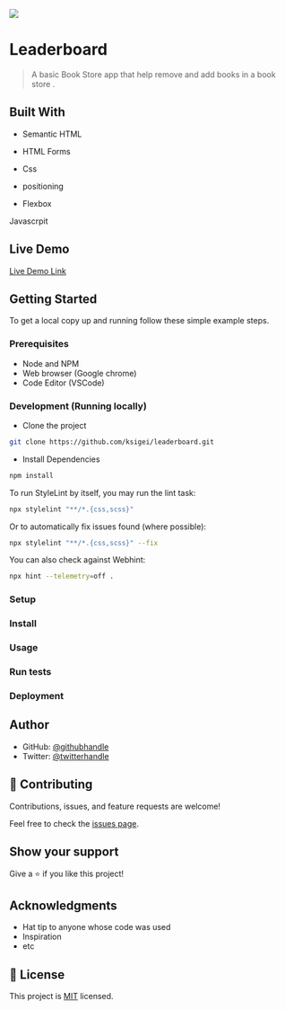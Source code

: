 ![](https://img.shields.io/badge/Microverse-blueviolet)

# Leaderboard

> A basic Book Store app that help remove and add books in a book store .

## Built With
- Semantic HTML
- HTML Forms

- Css
- positioning
- Flexbox

Javascrpit


## Live Demo 

[Live Demo Link](https://ksigei.github.io/Leaderboard/)

## Getting Started

To get a local copy up and running follow these simple example steps.

### Prerequisites

- Node and NPM
- Web browser (Google chrome)
- Code Editor (VSCode)


### Development (Running locally)

- Clone the project

```bash
git clone https://github.com/ksigei/leaderboard.git

```

- Install Dependencies

```bash
npm install
```

To run StyleLint by itself, you may run the lint task:

```bash
npx stylelint "**/*.{css,scss}"
```

Or to automatically fix issues found (where possible):

```bash
npx stylelint "**/*.{css,scss}" --fix
```

You can also check against Webhint:

```bash
npx hint --telemetry=off .
```

### Setup

### Install

### Usage

### Run tests

### Deployment

## Author

- GitHub: [@githubhandle](https://github.com/ksigei)
- Twitter: [@twitterhandle](https://twitter.com/twitterhandle)

## 🤝 Contributing

Contributions, issues, and feature requests are welcome!

Feel free to check the [issues page](../../issues/).

## Show your support

Give a ⭐️ if you like this project!

## Acknowledgments

- Hat tip to anyone whose code was used
- Inspiration
- etc

## 📝 License

This project is [MIT](./MIT.md) licensed.
